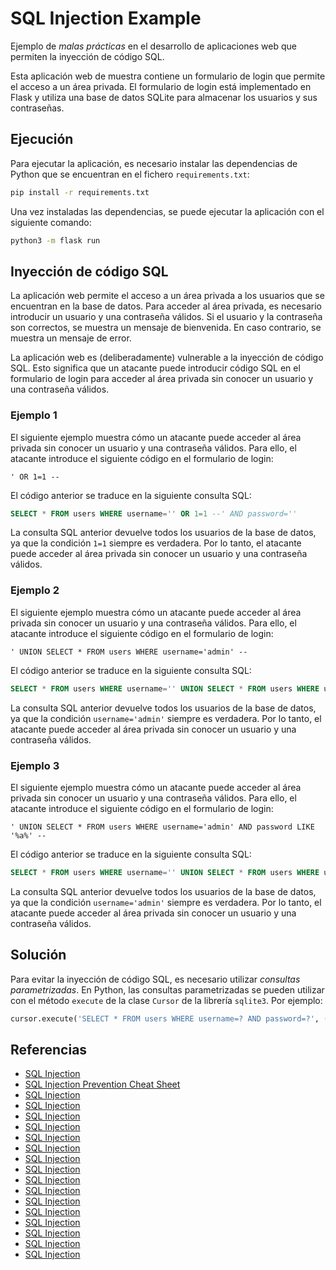 # SQL Injection Example

Ejemplo de *malas prácticas* en el desarrollo de aplicaciones web que permiten la inyección de código SQL.

Esta aplicación web de muestra contiene un formulario de login que permite el acceso a un área privada. El formulario de login está implementado en Flask y utiliza una base de datos SQLite para almacenar los usuarios y sus contraseñas.

## Ejecución

Para ejecutar la aplicación, es necesario instalar las dependencias de Python que se encuentran en el fichero `requirements.txt`:

```bash
pip install -r requirements.txt
```

Una vez instaladas las dependencias, se puede ejecutar la aplicación con el siguiente comando:

```bash
python3 -m flask run
```

## Inyección de código SQL

La aplicación web permite el acceso a un área privada a los usuarios que se encuentran en la base de datos. Para acceder al área privada, es necesario introducir un usuario y una contraseña válidos. Si el usuario y la contraseña son correctos, se muestra un mensaje de bienvenida. En caso contrario, se muestra un mensaje de error.

La aplicación web es (deliberadamente) vulnerable a la inyección de código SQL. Esto significa que un atacante puede introducir código SQL en el formulario de login para acceder al área privada sin conocer un usuario y una contraseña válidos.

### Ejemplo 1

El siguiente ejemplo muestra cómo un atacante puede acceder al área privada sin conocer un usuario y una contraseña válidos. Para ello, el atacante introduce el siguiente código en el formulario de login:

```
' OR 1=1 --
```

El código anterior se traduce en la siguiente consulta SQL:

```sql
SELECT * FROM users WHERE username='' OR 1=1 --' AND password=''
```

La consulta SQL anterior devuelve todos los usuarios de la base de datos, ya que la condición `1=1` siempre es verdadera. Por lo tanto, el atacante puede acceder al área privada sin conocer un usuario y una contraseña válidos.

### Ejemplo 2

El siguiente ejemplo muestra cómo un atacante puede acceder al área privada sin conocer un usuario y una contraseña válidos. Para ello, el atacante introduce el siguiente código en el formulario de login:

```
' UNION SELECT * FROM users WHERE username='admin' --
```

El código anterior se traduce en la siguiente consulta SQL:

```sql
SELECT * FROM users WHERE username='' UNION SELECT * FROM users WHERE username='admin' --' AND password=''
```

La consulta SQL anterior devuelve todos los usuarios de la base de datos, ya que la condición `username='admin'` siempre es verdadera. Por lo tanto, el atacante puede acceder al área privada sin conocer un usuario y una contraseña válidos.

### Ejemplo 3

El siguiente ejemplo muestra cómo un atacante puede acceder al área privada sin conocer un usuario y una contraseña válidos. Para ello, el atacante introduce el siguiente código en el formulario de login:

```
' UNION SELECT * FROM users WHERE username='admin' AND password LIKE '%a%' --
```

El código anterior se traduce en la siguiente consulta SQL:

```sql
SELECT * FROM users WHERE username='' UNION SELECT * FROM users WHERE username='admin' AND password LIKE '%a%' --' AND password=''
```

La consulta SQL anterior devuelve todos los usuarios de la base de datos, ya que la condición `username='admin'` siempre es verdadera. Por lo tanto, el atacante puede acceder al área privada sin conocer un usuario y una contraseña válidos.

## Solución

Para evitar la inyección de código SQL, es necesario utilizar *consultas parametrizadas*. En Python, las consultas parametrizadas se pueden utilizar con el método `execute` de la clase `Cursor` de la librería `sqlite3`. Por ejemplo:

```python
cursor.execute('SELECT * FROM users WHERE username=? AND password=?', (username, password))
```

## Referencias

* [SQL Injection](https://owasp.org/www-community/attacks/SQL_Injection)
* [SQL Injection Prevention Cheat Sheet](https://cheatsheetseries.owasp.org/cheatsheets/SQL_Injection_Prevention_Cheat_Sheet.html)
* [SQL Injection](https://portswigger.net/web-security/sql-injection)
* [SQL Injection](https://www.w3schools.com/sql/sql_injection.asp)
* [SQL Injection](https://www.sqlinjection.net/)
* [SQL Injection](https://www.netsparker.com/blog/web-security/sql-injection-cheat-sheet/)
* [SQL Injection](https://www.imperva.com/learn/application-security/sql-injection-sqli/)
* [SQL Injection](https://www.acunetix.com/websitesecurity/sql-injection/)
* [SQL Injection](https://www.veracode.com/security/sql-injection)
* [SQL Injection](https://www.cloudflare.com/learning/security/threats/sql-injection/)
* [SQL Injection](https://www.cloudflare.com/learning/security/threats/sql-injection/types-of-sql-injection/)
* [SQL Injection](https://www.cloudflare.com/learning/security/threats/sql-injection/how-to-prevent-sql-injection/)
* [SQL Injection](https://www.cloudflare.com/learning/security/threats/sql-injection/sql-injection-example/)
* [SQL Injection](https://www.cloudflare.com/learning/security/threats/sql-injection/sql-injection-prevention/)
* [SQL Injection](https://www.cloudflare.com/learning/security/threats/sql-injection/sql-injection-union-attacks/)
* [SQL Injection](https://www.cloudflare.com/learning/security/threats/sql-injection/sql-injection-in-insert-queries/)
* [SQL Injection](https://www.cloudflare.com/learning/security/threats/sql-injection/sql-injection-in-update-queries/)
* [SQL Injection](https://www.cloudflare.com/learning/security/threats/sql-injection/sql-injection-in-stored-procedures/)
